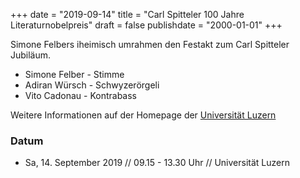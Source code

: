 ﻿+++
date = "2019-09-14"
title = "Carl Spitteler 100 Jahre Literaturnobelpreis"
draft = false
publishdate = "2000-01-01"
+++

Simone Felbers iheimisch umrahmen den Festakt zum Carl Spitteler Jubiläum.

* Simone Felber - Stimme
* Adiran Würsch - Schwyzerörgeli
* Vito Cadonau - Kontrabass

Weitere Informationen auf der Homepage der [Universität Luzern](https://www.unilu.ch/universitaet/organe/rektorat/jubilaeum-carl-spitteler-anmeldung-festakt/)

### Datum

* Sa, 14. September 2019 // 09.15 - 13.30 Uhr // Universität Luzern
